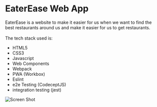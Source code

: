 # EaterEase Web App
EaterEase is a website to make it easier for us when we want to find the best restaurants around us and make it easier for us to get restaurants.
<br>
<br>
The tech stack used is:
- HTML5
- CSS3
- Javascript
- Web Components
- Webpack
- PWA (Workbox)
- Eslint
- e2e Testing (CodeceptJS)
- integration testing (jest)

![Screen Shot](https://github.com/aditiaprabowo3/eater-ease/blob/main/public/images/ss.png)
